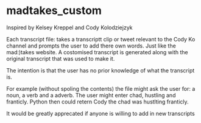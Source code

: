 # madtakes_custom

Inspired by Kelsey Kreppel and Cody Kolodziejzyk

Each transcript file: takes a transcriptt clip or tweet relevant to the Cody Ko channel and prompts the user to add there own words.
Just like the mad:)takes website.
A costomised transcript is generated along with the original transcript that was used to make it.

The intention is that the user has no prior knowledge of what the transcript is.

For example (without spoling the contents) the file might ask the user for: a noun, a verb and a adverb.
The user might enter chad, hustling and franticly.
Python then could retern Cody the chad was hustlting franticly.


It would be greatly apprecated if anyone is willing to add in new transcripts
